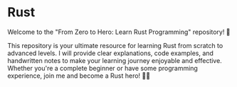 # Rust
Welcome to the "From Zero to Hero: Learn Rust Programming" repository! 🚀

This repository is your ultimate resource for learning Rust from scratch to advanced levels. I will provide clear explanations, code examples, and handwritten notes to make your learning journey enjoyable and effective. Whether you're a complete beginner or have some programming experience, join me and become a Rust hero! 🦀📝


